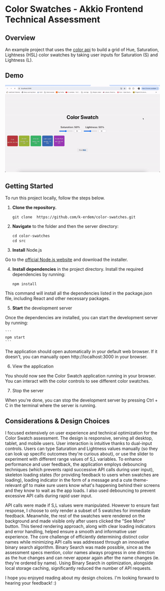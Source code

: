 # Color Swatches - Akkio Frontend Technical Assessment

## Overview 
An example project that uses the [color api](https://www.thecolorapi.com/) to build a grid of Hue, Saturation, Lightness (HSL) color swatches by taking user inputs for Saturation (S) and Lightness (L).

## Demo

![colorswatchdemo](src/assets/ColorSwatchDemo.gif)

## Getting Started

To run this project locally, follow the steps below.

1. **Clone the repository.**

    ```
    git clone  https://github.com/k-erdem/color-swatches.git
    ```

2.  **Navigate** to the folder and then the server directory:

    ```
    cd color-swatches
    cd src
    ```
3. **Install** Node.js

 Go to the [official Node.js website](https://nodejs.org/) and download the installer.

4. **Install dependencies** in the project directory. Install the required dependencies by running:

    ```
    npm install
    ```
This command will install all the dependencies listed in the package.json file, including React and other necessary packages.

5. **Start** the development server

Once the dependencies are installed, you can start the development server by running:

    ```
    npm start
    ```
    
The application should open automatically in your default web browser. If it doesn't, you can manually open http://localhost:3000 in your browser.

6. View the application

You should now see the Color Swatch application running in your browser. You can interact with the color controls to see different color swatches.

7. Stop the server

When you're done, you can stop the development server by pressing Ctrl + C in the terminal where the server is running.


## Considerations & Design Choices

I focused extensively on user experience and technical optimization for the Color Swatch assessment. The design is responsive, serving all desktop, tablet, and mobile users. User interaction is intuitive thanks to dual-input controls. Users can type Saturation and Lightness values manually (so they can look up specific outcomes they're curious about), or use the slider to experiment with different range values of S,L variables. To enhance performance and user feedback, the application employs debouncing techniques (which prevents rapid successive API calls during user input), skeleton loading states (for providing feedback to users when swatches are loading), loading indicator in the form of a message and a cute theme-relevant gif to make sure users know what's happening behind their screens and they know to wait as the app loads. I also used debouncing to prevent excessive API calls during rapid user input.

API calls were made if S,L values were manipulated. However to ensure fast response, I choose to only render a subset of 5 swatches for immediate feedback. Meanwhile, the rest of the swatches were rendered on the background and made visible only after users clicked the "See More" button. This tiered rendering approach, along with clear loading indicators and error handling, helped ensure a smooth and informative user experience. The core challenge of efficiently determining distinct color names while minimizing API calls was addressed through an innovative binary search algorithm. Binary Search was made possible, since as the assessment specs mention, color names always progress in one direction as the hue changes and can never appear again after the name changes (ie. they're ordered by name). Using Binary Search in optimization, alongside local storage caching, significantly reduced the number of API requests. 

I hope you enjoyed reading about my design choices. I'm looking forward to hearing your feedback! :)
